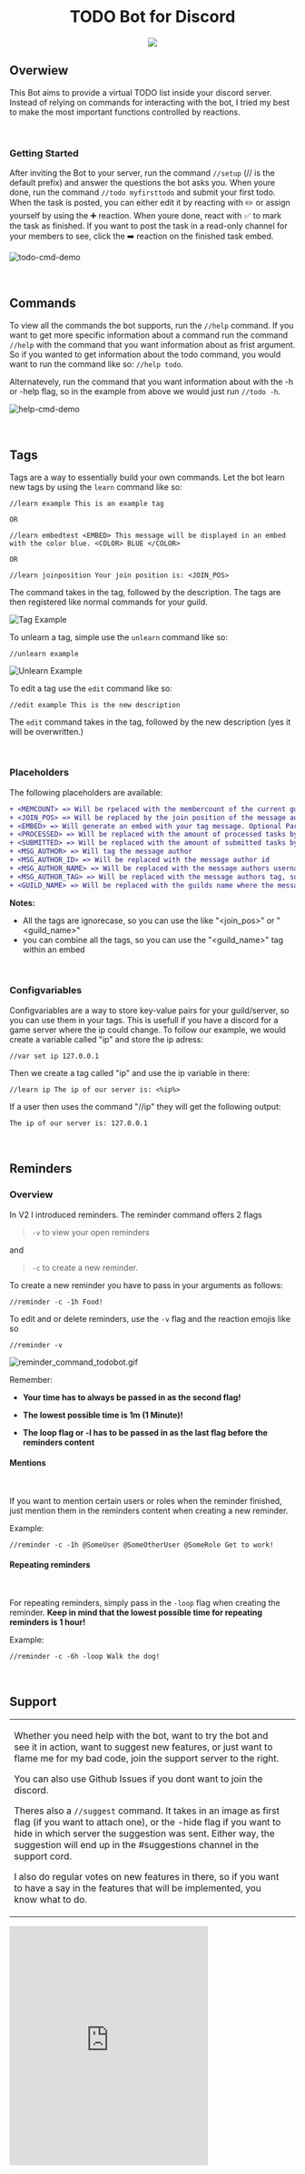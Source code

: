 <h1 align="center"> TODO Bot for  Discord  </h1>

<h4 align="center">
<a href="https://discord.com/oauth2/authorize?client_id=710225677974241431&permissions=67497040&scope=applications.commands%20bot">
    <img src="https://img.shields.io/badge/Add%20Bot-7289DA.svg?style=for-the-badge"/>
</a>

</h4>





## Overwiew

This Bot aims to provide a virtual TODO list inside your discord server. Instead of relying on commands for interacting with the bot, I tried my best to make the most important functions controlled by reactions. 

<br>

### Getting Started

After inviting the Bot to your server, run the command `//setup` (// is the default prefix) and answer the questions the bot asks you. When youre done, run the command `//todo myfirsttodo` and submit your first todo. When the task is posted, you can either edit it by reacting with ✏️ or assign yourself by using the ➕ reaction. When youre done, react with ✅ to mark the task as finished. If you want to post the task in a read-only channel for your members to see, click the ➡️ reaction on the finished task embed.

![todo-cmd-demo](https://cdn.discordapp.com/attachments/724022856740110408/807590728502214696/todo_bot_todo_cmd_demo.gif)

<br>

## Commands

To view all the commands the bot supports, run the `//help` command. If you want to get more specific information about a command run the command `//help` with the command that you want information about as frist argument. So if you wanted to get information about the todo command, you would want to run the command like so: `//help todo`.

Alternatevely, run the command that you want information about with the -h or -help flag, so in the example from above we would just run `//todo -h`.

![help-cmd-demo](https://cdn.discordapp.com/attachments/724022856740110408/807599522997731344/todo_bot_help_cmd_demo.gif)

<br>


## Tags

Tags are a way to essentially build your own commands. Let the bot learn new tags by using the `learn` command like so:

```
//learn example This is an example tag

OR

//learn embedtest <EMBED> This message will be displayed in an embed with the color blue. <COLOR> BLUE </COLOR>

OR

//learn joinposition Your join position is: <JOIN_POS>
```

The command takes in the tag, followed by the description. The tags are then registered like normal commands for your guild.

![Tag Example](https://cdn.discordapp.com/attachments/710020973746716694/754270430134796298/unknown.png)

To unlearn a tag, simple use the `unlearn` command like so:

```
//unlearn example
```

![Unlearn Example](https://cdn.discordapp.com/attachments/710020770369110038/754271780566204446/unknown.png)

To edit a tag use the `edit` command like so:

```
//edit example This is the new description
```

The `edit` command takes in the tag, followed by the new description (yes it will be overwritten.)


<br>

### **Placeholders**

The following placeholders are available:

```diff
+ <MEMCOUNT> => Will be rpelaced with the membercount of the current guild
+ <JOIN_POS> => Will be replaced by the join position of the message author
+ <EMBED> => Will generate an embed with your tag message. Optional Parameters are <COLOR> BLUE </COLOR>, (make sure to include a space after the color tags) <IMG> img.todo-bot.xyz/bliDnJn </IMG>, <THUMB> img.todo-bot.xyz/bZLhbHl </THUMB>
+ <PROCESSED> => Will be replaced with the amount of processed tasks by the message author
+ <SUBMITTED> => Will be replaced with the amount of submitted tasks by the message author
+ <MSG_AUTHOR> => Will tag the message author
+ <MSG_AUTHOR_ID> => Will be replaced with the message author id
+ <MSG_AUTHOR_NAME> => Will be replaced with the message authors username, so in my case "MeerBiene"
+ <MSG_AUTHOR_TAG> => Will be replaced with the message authors tag, so in my case "MeerBiene#7060"
+ <GUILD_NAME> => Will be replaced with the guilds name where the message was sent
```
**Notes:** 
+ All the tags are ignorecase, so you can use the like "<join_pos>" or "<guild_name>"
+ you can combine all the tags, so you can use the "<guild_name>" tag within an embed

<br>

### **Configvariables**

Configvariables are a way to store key-value pairs for your guild/server, so you can use them in your tags. This is usefull if you have a discord for a game server where the ip could change. To follow our example, we would create a variable called "ip" and store the ip adress:

```
//var set ip 127.0.0.1
```

Then we create a tag called "ip" and use the ip variable in there:

```
//learn ip The ip of our server is: <%ip%>
```

If a user then uses the command "//ip" they will get the following output:

```
The ip of our server is: 127.0.0.1
```


<br>

## Reminders


### **Overview**

In V2 I introduced reminders. The reminder command offers 2 flags 

> `-v` to view your open reminders 

and 

> `-c` to create a new reminder. 

To create a new reminder you have to pass in your arguments as follows:

~~~
//reminder -c -1h Food! 
~~~

To edit and or delete reminders, use the `-v` flag and the reaction emojis like so

~~~
//reminder -v
~~~

![reminder_command_todobot.gif](https://cdn.discordapp.com/attachments/710020973746716694/757139558516391966/reminder_command_todobot.gif)

Remember: 

- **Your time has to always be passed in as the second flag!**

- **The lowest possible time is 1m (1 Minute)!**

- **The loop flag or -l has to be passed in as the last flag before the reminders content**



#### **Mentions**

<br>

If you want to mention certain users or roles when the reminder finished, just mention them in the reminders content when creating a new reminder.

Example:

~~~
//reminder -c -1h @SomeUser @SomeOtherUser @SomeRole Get to work!
~~~

#### **Repeating reminders**

<br>

For repeating reminders, simply pass in the `-loop` flag when creating the reminder. **Keep in mind that the lowest possible time for repeating reminders is 1 hour!**

Example:

~~~
//reminder -c -6h -loop Walk the dog!
~~~

<br>

## Support


<table>
<tr>
<td>

Whether you need help with the bot, want to try the bot and see it in action, want to suggest new features, or just want to flame me for my bad code, join the support server to the right.

You can also use Github Issues if you dont want to join the discord.


Theres also a `//suggest` command. It takes in an image as first flag (if you want to attach one), or the -hide flag if you want to hide in which server the suggestion was sent. Either way, the suggestion will end up in the #suggestions channel in the support cord.

I also do regular votes on new features in there, so if you want to have a say in the features that will be implemented, you know what to do.


</td>
<td>


</td>
</tr>
</table>
<iframe src="https://discord.com/widget?id=710022036252262485&theme=dark" width="350" height="420" allowtransparency="true" frameborder="0" sandbox="allow-popups allow-popups-to-escape-sandbox allow-same-origin allow-scripts"></iframe>